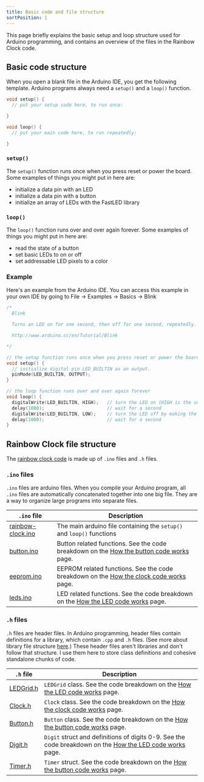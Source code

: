 ```yaml
---
title: Basic code and file structure
sortPosition: 1
---
```



This page briefly explains the basic setup and loop structure used for Arduino programming, and contains an overview of the files in the Rainbow Clock code.


## Basic code structure

When you open a blank file in the Arduino IDE, you get the following template. Arduino programs always need a `setup()` and a `loop()` function.

```cpp
void setup() {
  // put your setup code here, to run once:

}

void loop() {
  // put your main code here, to run repeatedly:

}
```

### `setup()`

The `setup()` function runs once when you press reset or power the board. Some examples of things you might put in here are:
- initialize a data pin with an LED
- initialize a data pin with a button
- initialize an array of LEDs with the FastLED library


### `loop()`

The `loop()` function runs over and over again forever. Some examples of things you might put in here are:
- read the state of a button
- set basic LEDs to on or off
- set addressable LED pixels to a color


### Example

Here's an example from the Arduino IDE. You can access this example in your own IDE by going to File -> Examples -> Basics -> Blink

```cpp
/*
  Blink

  Turns an LED on for one second, then off for one second, repeatedly.

  http://www.arduino.cc/en/Tutorial/Blink

*/

// the setup function runs once when you press reset or power the board
void setup() {
  // initialize digital pin LED_BUILTIN as an output.
  pinMode(LED_BUILTIN, OUTPUT);
}

// the loop function runs over and over again forever
void loop() {
  digitalWrite(LED_BUILTIN, HIGH);   // turn the LED on (HIGH is the voltage level)
  delay(1000);                       // wait for a second
  digitalWrite(LED_BUILTIN, LOW);    // turn the LED off by making the voltage LOW
  delay(1000);                       // wait for a second
}
```

## Rainbow Clock file structure

The [rainbow clock code](https://github.com/michellesh/rainbow-clock/tree/main/rainbow-clock) is made up of `.ino` files and `.h` files. 

### `.ino` files
`.ino` files are arduino files. When you compile your Arduino program, all `.ino` files are automatically concatenated together into one big file. They are a way to organize large programs into separate files.

| `.ino` file | Description |
| ----------- | ----------- |
| [rainbow-clock.ino](https://github.com/michellesh/rainbow-clock/blob/main/rainbow-clock/rainbow-clock.ino) | The main arduino file containing the `setup()` and `loop()` functions |
| [button.ino](https://github.com/michellesh/rainbow-clock/blob/main/rainbow-clock/button.ino) | Button related functions. See the code breakdown on the [How the button code works](clock-code-breakdown/4-how-the-button-code-works#buttonino) page. |
| [eeprom.ino](https://github.com/michellesh/rainbow-clock/blob/main/rainbow-clock/eeprom.ino) | EEPROM related functions. See the code breakdown on the [How the clock code works](clock-code-breakdown/2-how-the-clock-code-works#eeprom) page. |
| [leds.ino](https://github.com/michellesh/rainbow-clock/blob/main/rainbow-clock/leds.ino) | LED related functions. See the code breakdown on the [How the LED code works](clock-code-breakdown/3-how-the-led-code-works#ledsino) page. |

### `.h` files
`.h` files are header files. In Arduino programming, header files contain definitions for a library, which contain `.cpp` and `.h` files. (See more about library file structure [here](https://docs.arduino.cc/learn/contributions/arduino-creating-library-guide).) These header files aren't libraries and don't follow that structure. I use them here to store class definitions and cohesive standalone chunks of code.

| `.h` file | Description |
| ----------- | ----------- |
| [LEDGrid.h](https://github.com/michellesh/rainbow-clock/blob/main/rainbow-clock/LEDGrid.h) | `LEDGrid` class. See the code breakdown on the [How the LED code works](clock-code-breakdown/3-how-the-led-code-works#ledgridh-class) page. | 
| [Clock.h](https://github.com/michellesh/rainbow-clock/blob/main/rainbow-clock/Clock.h) | `Clock` class. See the code breakdown on the [How the clock code works](clock-code-breakdown/2-how-the-clock-code-works#clock-class) page. | 
| [Button.h](https://github.com/michellesh/rainbow-clock/blob/main/rainbow-clock/Button.h) | `Button` class. See the code breakdown on the [How the button code works](clock-code-breakdown/4-how-the-button-code-works#buttonh-class) page. | 
| [Digit.h](https://github.com/michellesh/rainbow-clock/blob/main/rainbow-clock/Digit.h) | `Digit` struct and definitions of digits 0-9. See the code breakdown on the [How the LED code works](clock-code-breakdown/3-how-the-led-code-works#digith) page. | 
| [Timer.h](https://github.com/michellesh/rainbow-clock/blob/main/rainbow-clock/Timer.h) | `Timer` struct. See the code breakdown on the [How the button code works](clock-code-breakdown/4-how-the-button-code-works#timerh) page. | 
